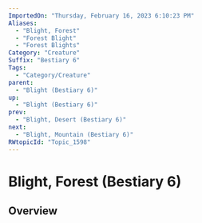 ```yaml
---
ImportedOn: "Thursday, February 16, 2023 6:10:23 PM"
Aliases:
  - "Blight, Forest"
  - "Forest Blight"
  - "Forest Blights"
Category: "Creature"
Suffix: "Bestiary 6"
Tags:
  - "Category/Creature"
parent:
  - "Blight (Bestiary 6)"
up:
  - "Blight (Bestiary 6)"
prev:
  - "Blight, Desert (Bestiary 6)"
next:
  - "Blight, Mountain (Bestiary 6)"
RWtopicId: "Topic_1598"
---
```

# Blight, Forest (Bestiary 6)
## Overview
